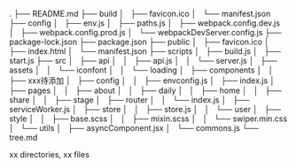 .
├── README.md
├── build
│   ├── favicon.ico
│   └── manifest.json
├── config
│   ├── env.js
│   ├── paths.js
│   ├── webpack.config.dev.js
│   ├── webpack.config.prod.js
│   └── webpackDevServer.config.js
├── package-lock.json
├── package.json
├── public
│   ├── favicon.ico
│   ├── index.html
│   └── manifest.json
├── scripts
│   ├── build.js
│   ├── start.js
├── src
│   ├── api
│   │   ├── api.js
│   │   └── server.js
│   ├── assets
│   │   └── iconfont
│   │   └── loading
│   ├── components
│   │   ├── xxx待添加
│   ├── config
│   │   ├── envconfig.js
│   ├── index.js
│   ├── pages
│   │   ├── about
│   │   ├── daily
│   │   ├── home
│   │   ├── share
│   │   ├── stage
│   ├── router
│   │   └── index.js
│   ├── serviceWorker.js
│   ├── store
│   │   ├── store.js
│   │   └── user
│   ├── style
│   │   ├── base.scss
│   │   ├── mixin.scss
│   │   └── swiper.min.css
│   └── utils
│       ├── asyncComponent.jsx
│       └── commons.js
└── tree.md

xx directories, xx files
